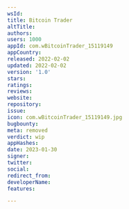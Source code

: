 ```yaml
---
wsId: 
title: Bitcoin Trader
altTitle: 
authors: 
users: 1000
appId: com.wBitcoinTrader_15119149
appCountry: 
released: 2022-02-02
updated: 2022-02-02
version: '1.0'
stars: 
ratings: 
reviews: 
website: 
repository: 
issue: 
icon: com.wBitcoinTrader_15119149.jpg
bugbounty: 
meta: removed
verdict: wip
appHashes: 
date: 2023-01-30
signer: 
twitter: 
social: 
redirect_from: 
developerName: 
features: 

---
```


